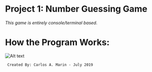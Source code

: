# Project 1: Number Guessing Game 
###### *This game is entirely console/terminal based.*
  
  # How the Program Works:
  ![Alt text](Main_Frame.jpg?raw=true "SS of first view.")

  
 
  
     Created By: Carlos A. Marin - July 2019
